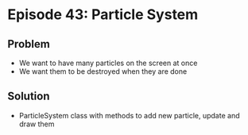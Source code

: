 Episode 43: Particle System
===========================

Problem
--------

- We want to have many particles on the screen at once
- We want them to be destroyed when they are done

Solution
--------

- ParticleSystem class with methods to add new particle, update and draw them
